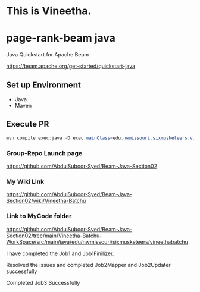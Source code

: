 # This is Vineetha.
# page-rank-beam java

Java Quickstart for Apache Beam

<https://beam.apache.org/get-started/quickstart-java>

## Set up Environment

- Java
- Maven

## Execute PR
```PowerShell
mvn compile exec:java -D exec.mainClass=edu.nwmissouri.sixmusketeers.vineethabatchu.MinimalPageRankBatchu 
```
### Group-Repo Launch page
<https://github.com/AbdulSuboor-Syed/Beam-Java-Section02>
### My Wiki Link
<https://github.com/AbdulSuboor-Syed/Beam-Java-Section02/wiki/Vineetha-Batchu>

### Link to MyCode folder
<https://github.com/AbdulSuboor-Syed/Beam-Java-Section02/tree/main/Vineetha-Batchu-WorkSpace/src/main/java/edu/nwmissouri/sixmusketeers/vineethabatchu>

I have completed the Job1 and Job1Finilizer.

Resolved the issues and completed Job2Mapper and Job2Updater successfully

Completed Job3 Successfully


